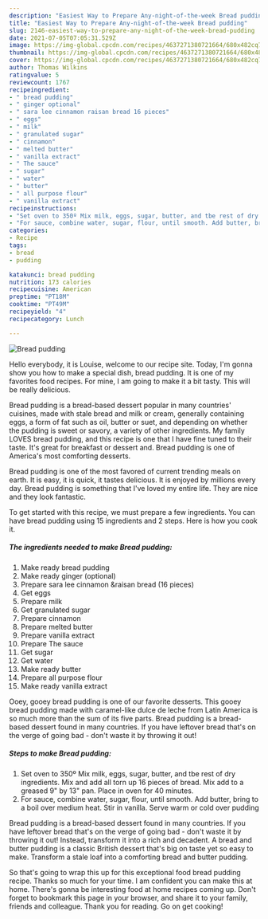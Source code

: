 ```yaml
---
description: "Easiest Way to Prepare Any-night-of-the-week Bread pudding"
title: "Easiest Way to Prepare Any-night-of-the-week Bread pudding"
slug: 2146-easiest-way-to-prepare-any-night-of-the-week-bread-pudding
date: 2021-07-05T07:05:31.529Z
image: https://img-global.cpcdn.com/recipes/4637271380721664/680x482cq70/bread-pudding-recipe-main-photo.jpg
thumbnail: https://img-global.cpcdn.com/recipes/4637271380721664/680x482cq70/bread-pudding-recipe-main-photo.jpg
cover: https://img-global.cpcdn.com/recipes/4637271380721664/680x482cq70/bread-pudding-recipe-main-photo.jpg
author: Thomas Wilkins
ratingvalue: 5
reviewcount: 1767
recipeingredient:
- " bread pudding"
- " ginger optional"
- " sara lee cinnamon raisan bread 16 pieces"
- " eggs"
- " milk"
- " granulated sugar"
- " cinnamon"
- " melted butter"
- " vanilla extract"
- " The sauce"
- " sugar"
- " water"
- " butter"
- " all purpose flour"
- " vanilla extract"
recipeinstructions:
- "Set oven to 350º Mix milk, eggs, sugar, butter, and tbe rest of dry ingredients.  Mix and add all torn up 16 pieces of bread. Mix add to a greased 9&#34; by 13&#34; pan. Place in oven for 40 minutes."
- "For sauce, combine water, sugar, flour, until smooth. Add butter, bring to a boil over medium heat. Stir in vanilla. Serve warm or cold over pudding"
categories:
- Recipe
tags:
- bread
- pudding

katakunci: bread pudding 
nutrition: 173 calories
recipecuisine: American
preptime: "PT18M"
cooktime: "PT49M"
recipeyield: "4"
recipecategory: Lunch

---
```



![Bread pudding](https://img-global.cpcdn.com/recipes/4637271380721664/680x482cq70/bread-pudding-recipe-main-photo.jpg)

Hello everybody, it is Louise, welcome to our recipe site. Today, I'm gonna show you how to make a special dish, bread pudding. It is one of my favorites food recipes. For mine, I am going to make it a bit tasty. This will be really delicious.

Bread pudding is a bread-based dessert popular in many countries&#39; cuisines, made with stale bread and milk or cream, generally containing eggs, a form of fat such as oil, butter or suet, and depending on whether the pudding is sweet or savory, a variety of other ingredients. My family LOVES bread pudding, and this recipe is one that I have fine tuned to their taste. It&#39;s great for breakfast or dessert and. Bread pudding is one of America&#39;s most comforting desserts.

Bread pudding is one of the most favored of current trending meals on earth. It is easy, it is quick, it tastes delicious. It is enjoyed by millions every day. Bread pudding is something that I've loved my entire life. They are nice and they look fantastic.


To get started with this recipe, we must prepare a few ingredients. You can have bread pudding using 15 ingredients and 2 steps. Here is how you cook it.

<!--inarticleads1-->

##### The ingredients needed to make Bread pudding:

1. Make ready  bread pudding
1. Make ready  ginger (optional)
1. Prepare  sara lee cinnamon &amp;raisan bread (16 pieces)
1. Get  eggs
1. Prepare  milk
1. Get  granulated sugar
1. Prepare  cinnamon
1. Prepare  melted butter
1. Prepare  vanilla extract
1. Prepare  The sauce
1. Get  sugar
1. Get  water
1. Make ready  butter
1. Prepare  all purpose flour
1. Make ready  vanilla extract


Ooey, gooey bread pudding is one of our favorite desserts. This gooey bread pudding made with caramel-like dulce de leche from Latin America is so much more than the sum of its five parts. Bread pudding is a bread-based dessert found in many countries. If you have leftover bread that&#39;s on the verge of going bad - don&#39;t waste it by throwing it out! 

<!--inarticleads2-->

##### Steps to make Bread pudding:

1. Set oven to 350º Mix milk, eggs, sugar, butter, and tbe rest of dry ingredients.  Mix and add all torn up 16 pieces of bread. Mix add to a greased 9&#34; by 13&#34; pan. Place in oven for 40 minutes.
1. For sauce, combine water, sugar, flour, until smooth. Add butter, bring to a boil over medium heat. Stir in vanilla. Serve warm or cold over pudding


Bread pudding is a bread-based dessert found in many countries. If you have leftover bread that&#39;s on the verge of going bad - don&#39;t waste it by throwing it out! Instead, transform it into a rich and decadent. A bread and butter pudding is a classic British dessert that&#39;s big on taste yet so easy to make. Transform a stale loaf into a comforting bread and butter pudding. 

So that's going to wrap this up for this exceptional food bread pudding recipe. Thanks so much for your time. I am confident you can make this at home. There's gonna be interesting food at home recipes coming up. Don't forget to bookmark this page in your browser, and share it to your family, friends and colleague. Thank you for reading. Go on get cooking!
